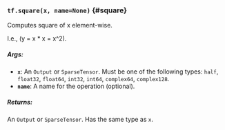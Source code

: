 ### `tf.square(x, name=None)` {#square}

Computes square of x element-wise.

I.e., \(y = x * x = x^2\).

##### Args:


*  <b>`x`</b>: An `Output` or `SparseTensor`. Must be one of the following types:
    `half`, `float32`, `float64`, `int32`, `int64`, `complex64`, `complex128`.
*  <b>`name`</b>: A name for the operation (optional).

##### Returns:

  An `Output` or `SparseTensor`. Has the same type as `x`.


